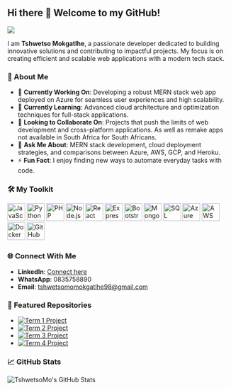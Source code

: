 ## Hi there 👋 Welcome to my GitHub!

<picture>
   <source media="(prefers-color-scheme: dark)" srcset="YOUR-DARKMODE-IMAGE">
   <source media="(prefers-color-scheme: light)" srcset="YOUR-LIGHTMODE-IMAGE">
   <img src="YOUR-DEFAULT-IMAGE">
</picture>

I am **Tshwetso Mokgatlhe**, a passionate developer dedicated to building innovative solutions and contributing to impactful projects. My focus is on creating efficient and scalable web applications with a modern tech stack.

### 🚀 About Me
- 🔭 **Currently Working On**: Developing a robust MERN stack web app deployed on Azure for seamless user experiences and high scalability.
- 🌱 **Currently Learning**: Advanced cloud architecture and optimization techniques for full-stack applications.
- 👯 **Looking to Collaborate On**: Projects that push the limits of web development and cross-platform applications. As well as remake apps not available in South Africa for South Africans.
- 💬 **Ask Me About**: MERN stack development, cloud deployment strategies, and comparisons between Azure, AWS, GCP, and Heroku.
- ⚡ **Fun Fact**: I enjoy finding new ways to automate everyday tasks with code.

### 🛠️ My Toolkit
<p align="left">
  <img src="https://cdn.jsdelivr.net/gh/devicons/devicon/icons/javascript/javascript-original.svg" alt="JavaScript" width="40" height="40"/>
  <img src="https://cdn.jsdelivr.net/gh/devicons/devicon/icons/python/python-original.svg" alt="Python" width="40" height="40"/>
  <img src="https://cdn.jsdelivr.net/gh/devicons/devicon/icons/php/php-original.svg" alt="PHP" width="40" height="40"/>
  <img src="https://cdn.jsdelivr.net/gh/devicons/devicon/icons/nodejs/nodejs-original.svg" alt="Node.js" width="40" height="40"/>
  <img src="https://cdn.jsdelivr.net/gh/devicons/devicon/icons/react/react-original.svg" alt="React" width="40" height="40"/>
  <img src="https://cdn.jsdelivr.net/gh/devicons/devicon/icons/express/express-original.svg" alt="Express.js" width="40" height="40"/>
  <img src="https://cdn.jsdelivr.net/gh/devicons/devicon/icons/bootstrap/bootstrap-plain.svg" alt="Bootstrap" width="40" height="40"/>
  <img src="https://cdn.jsdelivr.net/gh/devicons/devicon/icons/mongodb/mongodb-original.svg" alt="MongoDB" width="40" height="40"/>
  <img src="https://cdn.jsdelivr.net/gh/devicons/devicon/icons/mysql/mysql-original.svg" alt="SQL" width="40" height="40"/>
  <img src="https://cdn.jsdelivr.net/gh/devicons/devicon/icons/azure/azure-original.svg" alt="Azure" width="40" height="40"/>
  <img src="https://cdn.jsdelivr.net/gh/devicons/devicon/icons/amazonwebservices/amazonwebservices-original.svg" alt="AWS" width="40" height="40"/>
  <img src="https://cdn.jsdelivr.net/gh/devicons/devicon/icons/docker/docker-original.svg" alt="Docker" width="40" height="40"/>
  <img src="https://cdn.jsdelivr.net/gh/devicons/devicon/icons/github/github-original.svg" alt="GitHub Actions" width="40" height="40"/>
</p>

### 🌐 Connect With Me
- **LinkedIn**: [Connect here](#)
- **WhatsApp**: 0835758890
- **Email**: tshwetsomomokgatlhe98@gmail.com

### 🔗 Featured Repositories
- [![Term 1 Project](https://img.shields.io/badge/-Term%201%20Project-blue)](https://github.com/TshwetsoMo/ombd)
- [![Term 2 Project](https://img.shields.io/badge/-Term%202%20Project-blue)](https://github.com/TristanStormDesign/Sportify.git)
- [![Term 3 Project](https://img.shields.io/badge/-Term%203%20Project-blue)](https://github.com/TshwetsoMo/tga)
- [![Term 4 Project](https://img.shields.io/badge/-Term%204%20Project-blue)](https://github.com/TshwetsoMo/neihbourgoods)

### 📈 GitHub Stats
![TshwetsoMo's GitHub Stats](https://github-readme-stats.vercel.app/api?username=TshwetsoMo&show_icons=true&theme=radical)

